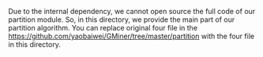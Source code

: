 Due to the internal dependency, we cannot open source the full code of our partition module.
So, in this directory, we provide the main part of our partition algorithm.
You can replace original four file in the https://github.com/yaobaiwei/GMiner/tree/master/partition with the four file in this directory.
